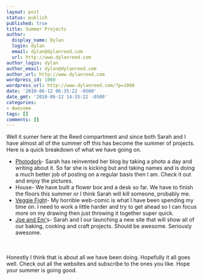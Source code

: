```yaml
---
layout: post
status: publish
published: true
title: Summer Projects
author:
  display_name: Dylan
  login: dylan
  email: dylan@dylanreed.com
  url: http://www.dylanreed.com
author_login: dylan
author_email: dylan@dylanreed.com
author_url: http://www.dylanreed.com
wordpress_id: 1060
wordpress_url: http://www.dylanreed.com/?p=1060
date: '2010-06-12 06:35:22 -0500'
date_gmt: '2010-06-12 14:35:22 -0500'
categories:
- Awesome
tags: []
comments: []
---
```

<p>Well it sumer here at the Reed compartment and since both Sarah and I have almost all of the summer off this has become the summer of projects. Here is a quick breakdown of what we have going on.</p>
<ul>
<li><a href="http://photodork.org">Photodork</a>- Sarah has reinvented her blog by taking a photo a day and writing about it. So far she is kicking but and taking names and is doing a much better job of posting on a regular basis then I am. Check it out and enjoy the pictures.</li>
<li>House- We have built a flower box and a desk so far. We have to finish the floors this summer or I think Sarah will kill someone, probably me.</li>
<li><a href="http://veggiefight.com">Veggie Figh</a>t- My horrible web-comic is what I have been spending my time on. I need to work a little harder and try to get ahead so I can focus more on my drawing then just throwing it together super quick.</li>
<li><a href="http://joeandem.com">Joe and Em'</a>s- Sarah and I our launching a new site that will show all of our baking, cooking and craft projects. Should be awesome. Seriously awesome.</li><br />
</ul><br />
Honestly I think that is about all we have been doing. Hopefully it all goes well. Check out all the websites and subscribe to the ones you like. Hope your summer is going good.</p>
